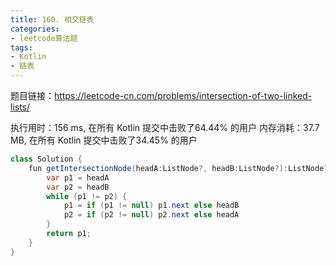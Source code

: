 ```yaml
---
title: 160. 相交链表
categories:
- leetcode算法题
tags:
- Kotlin
- 链表
--- 
```


题目链接：https://leetcode-cn.com/problems/intersection-of-two-linked-lists/

执行用时：156 ms, 在所有 Kotlin 提交中击败了64.44% 的用户
内存消耗：37.7 MB, 在所有 Kotlin 提交中击败了34.45% 的用户

``` Java
class Solution {
    fun getIntersectionNode(headA:ListNode?, headB:ListNode?):ListNode? {
        var p1 = headA
        var p2 = headB
        while (p1 != p2) {
            p1 = if (p1 != null) p1.next else headB
            p2 = if (p2 != null) p2.next else headA
        }
        return p1;
    }
}
```
